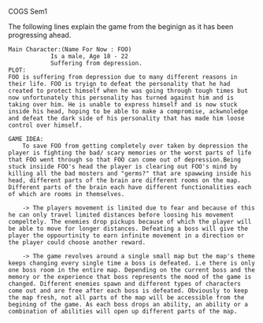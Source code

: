 COGS Sem1

The following lines explain the game from the beginign as it has been progressing ahead.

	Main Character:(Name For Now : FOO)
                Is a male, Age 18 - 22
                Suffering from depression.
	PLOT:
    FOO is suffering from depression due to many different reasons in their life. FOO is tryign to defeat the personality that he had created to protect himself when he was going through tough times but now unfortunately this personality has turned against him and is taking over him. He is unable to express himself and is now stuck inside his head, hoping to be able to make a compromise, ackwnoledge and defeat the dark side of his personality that has made him loose control over himself.
	
	GAME IDEA:
        To save FOO from getting completely over taken by depression the player is fighting the bad/ scary memories or the worst parts of life that FOO went through so that FOO can come out of depression.Being stuck insiide FOO's head the player is clearing out FOO's mind by killing all the bad mosters and "germs?" that are spawwing inside his head, different parts of the brain are different rooms on the map. Different parts of the brain each have different functionalities each of which are rooms in themselves. 
        
        -> The players movement is limited due to fear and because of this he can only travel limited distances before loosing his movement compeltely. The enemies drop pickups because of which the player will be able to move for longer distances. Defeating a boss will give the player the oppourtinity to earn infinite movement in a direction or the player could choose another reward.
        
        -> The game revolves around a single small map but the map's theme keeps changing every single time a boss is defeated. i.e there is only one boss room in the entire map. Depending on the current boss and the memory or the experience that boss represents the mood of the game is changed. Different enemies spawn and different types of characters come out and are free after each boss is defeated. Obviously to keep the map fresh, not all parts of the map will be accessible from the begining of the game. As each boss drops an ability, an ability or a combination of abilities will open up different parts of the map. 

